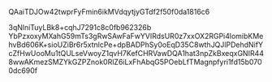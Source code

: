 QAaiTDJOw42twprFyFmin6ikMVdqytjyGTdf2f50f0da1816c6

3qNlniTuyLBk8+cqhJ7291c8c0fb962326b
YbPzxoxyMXahG59mTs3gRwSAwFaFwYVIRdsUR0z7xxOX2RGPi4lomibKMehvBd606K+sioUZiBr6r5xtnlcPe+dpBADPhSy0oEqD35C8wthJQJlPDehdNifYcZfHwUooMu1tQULseVwoyZ1qvH7KefCHRVawDQA1hat3npZkBxeqxGNIR448wwAKmezSMZYkGZPZnok0RlZ6iLxFhAbqG5POebLfTMagnpfyri1fd15b0700dc690f

